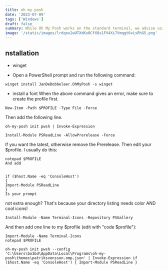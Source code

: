```yaml
---
title: oh my posh
date: '2023-07-09'
tags: ['Windows']
draft: false
summary: While Oh My Posh works on the standard terminal, we advise using the Windows Terminal.
image: '/static/images/lrdqox2wUTXdKx0CfX8s1FV4Xi7Vmqgt6vLsRhG5.png'
---
```


## nstallation​

- winget

* Open a PowerShell prompt and run the following command:

```Shell
winget install JanDeDobbeleer.OhMyPosh -s winget
```

- install a font
  When the above command gives an error, make sure to create the profile first.

```Shell
New-Item -Path $PROFILE -Type File -Force
```

Then add the following line.

```Shell
oh-my-posh init pwsh | Invoke-Expression

Install-Module PSReadLine -AllowPrerelease -Force
```

If you want the latest, otherwise remove the Prerelease. Then edit your $profile. I usually do this:

```Shell
notepad $PROFILE
And add


if ($host.Name -eq 'ConsoleHost')
{
Import-Module PSReadLine
}
Is your prompt
```

not extra enough? That's because your directory listing needs color AND cool icons!

```Shell
Install-Module -Name Terminal-Icons -Repository PSGallery
```

And then add one line to my $profile (edit with "code $profile"):

```Shell
Import-Module -Name Terminal-Icons
notepad $PROFILE

oh-my-posh init pwsh --config 'C:\Users\bo3bd\AppData\Local\Programs\oh-my-posh\themes\patriksvensson.omp.json' | Invoke-Expression if ($host.Name -eq 'ConsoleHost') { Import-Module PSReadLine }
```
